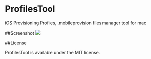 # ProfilesTool
iOS Provisioning Profiles, .mobileprovision files manager tool for mac

##Screenshot
![](https://raw.githubusercontent.com/shaojiankui/ProfilesTool/master/demo.png)

##License

ProfilesTool is available under the MIT license.

